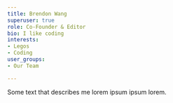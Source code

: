 ```yaml
---
title: Brendon Wang
superuser: true
role: Co-Founder & Editor
bio: I like coding
interests:
- Legos
- Coding
user_groups:
- Our Team

---
```

Some text that describes me lorem ipsum ipsum lorem.